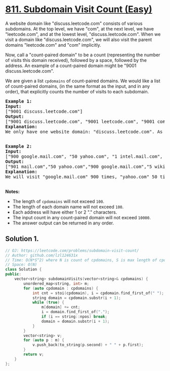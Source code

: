 # [811. Subdomain Visit Count (Easy)](https://leetcode.com/problems/subdomain-visit-count/)

<p>A website domain like "discuss.leetcode.com" consists of various subdomains. At the top level, we have "com", at the next level, we have "leetcode.com", and at the lowest level, "discuss.leetcode.com". When we visit a domain like "discuss.leetcode.com", we will also visit the parent domains "leetcode.com" and "com" implicitly.</p>

<p>Now, call a "count-paired domain" to be a count (representing the number of visits this domain received), followed by a space, followed by the address. An example of a count-paired domain might be "9001 discuss.leetcode.com".</p>

<p>We are given a list <code>cpdomains</code> of count-paired domains. We would like a list of count-paired domains, (in the same format as the input, and in any order), that explicitly counts the number of visits to each subdomain.</p>

<pre><strong>Example 1:</strong>
<strong>Input:</strong> 
["9001 discuss.leetcode.com"]
<strong>Output:</strong> 
["9001 discuss.leetcode.com", "9001 leetcode.com", "9001 com"]
<strong>Explanation:</strong> 
We only have one website domain: "discuss.leetcode.com". As discussed above, the subdomain "leetcode.com" and "com" will also be visited. So they will all be visited 9001 times.

</pre>

<pre><strong>Example 2:</strong>
<strong>Input:</strong> 
["900 google.mail.com", "50 yahoo.com", "1 intel.mail.com", "5 wiki.org"]
<strong>Output:</strong> 
["901 mail.com","50 yahoo.com","900 google.mail.com","5 wiki.org","5 org","1 intel.mail.com","951 com"]
<strong>Explanation:</strong> 
We will visit "google.mail.com" 900 times, "yahoo.com" 50 times, "intel.mail.com" once and "wiki.org" 5 times. For the subdomains, we will visit "mail.com" 900 + 1 = 901 times, "com" 900 + 50 + 1 = 951 times, and "org" 5 times.

</pre>

<p><strong>Notes: </strong></p>

<ul>
	<li>The length of <code>cpdomains</code> will not exceed&nbsp;<code>100</code>.&nbsp;</li>
	<li>The length of each domain name will not exceed <code>100</code>.</li>
	<li>Each address will have either 1 or 2 "." characters.</li>
	<li>The input count&nbsp;in any count-paired domain will not exceed <code>10000</code>.</li>
	<li>The answer output can be returned in any order.</li>
</ul>


## Solution 1.

```cpp
// OJ: https://leetcode.com/problems/subdomain-visit-count/
// Author: github.com/lzl124631x
// Time: O(N*S^2) where N is count of cpdomains, S is max length of cpdomain string.
// Space: O(N)
class Solution {
public:
    vector<string> subdomainVisits(vector<string>& cpdomains) {
        unordered_map<string, int> m;
        for (auto cpdomain : cpdomains) {
            int cnt = stoi(cpdomain), i = cpdomain.find_first_of(" ");
            string domain = cpdomain.substr(i + 1);
            while (true) {
                m[domain] += cnt;
                i = domain.find_first_of(".");
                if (i == string::npos) break;
                domain = domain.substr(i + 1);
            }
        }
        vector<string> v;
        for (auto p : m) {
            v.push_back(to_string(p.second) + " " + p.first);
        }
        return v;
    }
};
```